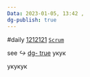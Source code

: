 ```yaml
---
Data: 2023-01-05, 13:42 , 
dg-publish: true
---
```

#daily
​[1212121](../INBOX/1212121.md)
[`Scrum`](../INBOX/`Scrum`.md)

see _↪_ [dg- true](../INBOX/1212121.md#^yoy-p)
укук

укукук